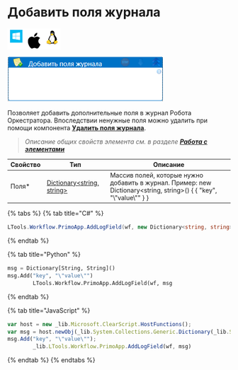 # Добавить поля журнала

![](../../../resources/activities/basic/dialogs/image-100-1-1-1-1-1-1-1-2-243.png)

![](../../../resources/activities/basic/dialogs/добавить-поля-журнала-fixed.png)

Позволяет добавить дополнительные поля в журнал Робота Оркестратора. Впоследствии ненужные поля можно удалить при помощи компонента [**Удалить поля журнала**](https://docs.primo-rpa.ru/primo-rpa/g\_elements/osnovnye-elementy/els\_dialogs/el\_dialogs\_removefields).

> _Описание общих свойств элемента см. в разделе_ [_**Работа с элементами**_](https://docs.primo-rpa.ru/primo-rpa/primo-studio/process/elements)

| Свойство | Тип                                                                                                                              | Описание                                                                                                              |
| -------- | -------------------------------------------------------------------------------------------------------------------------------- | --------------------------------------------------------------------------------------------------------------------- |
| Поля\*   | [Dictionary\<string, string>](https://learn.microsoft.com/ru-ru/dotnet/api/system.collections.generic.dictionary-2?view=net-5.0) | Массив полей, которые нужно добавить в журнал. Пример: new Dictionary\<string, string>() { { "key", "\\"value\\"" } } |

{% tabs %}
{% tab title="C#" %}
```csharp
LTools.Workflow.PrimoApp.AddLogField(wf, new Dictionary<string, string>() { { "key", "\"value\"" } });
```
{% endtab %}

{% tab title="Python" %}
```python
msg = Dictionary[String, String]()
msg.Add("key", "\"value\"")
		LTools.Workflow.PrimoApp.AddLogField(wf, msg
```
{% endtab %}

{% tab title="JavaScript" %}
```javascript
var host = new _lib.Microsoft.ClearScript.HostFunctions();
var msg = host.newObj(_lib.System.Collections.Generic.Dictionary(_lib.System.String, _lib.System.String));
msg.Add("key", "\"value\"");
		_lib.LTools.Workflow.PrimoApp.AddLogField(wf, msg)
```
{% endtab %}
{% endtabs %}
